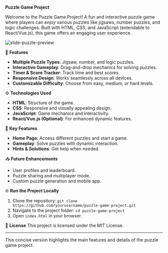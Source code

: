 **Puzzle Game Project**

Welcome to the Puzzle Game Project! A fun and interactive puzzle game where players can enjoy various puzzles like jigsaws, number puzzles, and logic challenges. Built with HTML, CSS, and JavaScript (extendable to React/Vue.js), this game offers an engaging user experience.



![slide-puzzle-preview](https://user-images.githubusercontent.com/78777681/163032087-dd7f31fc-b3bb-43ba-baee-2ebbef28dd35.png)

🚀 **Features**
- **Multiple Puzzle Types**: Jigsaw, number, and logic puzzles.
- **Interactive Gameplay**: Drag-and-drop mechanics for solving puzzles.
- **Timer & Score Tracker**: Track time and best scores.
- **Responsive Design**: Works seamlessly across all devices.
- **Customizable Difficulty**: Choose from easy, medium, or hard levels.

⚙️ **Technologies Used**
- **HTML**: Structure of the game.
- **CSS**: Responsive and visually appealing design.
- **JavaScript**: Game mechanics and interactivity.
- **React/Vue.js (Optional)**: For enhanced dynamic features.

🧩 **Key Features**
- **Home Page**: Access different puzzles and start a game.
- **Gameplay**: Solve puzzles with dynamic interaction.
- **Hints & Solutions**: Get help when needed.
  
📥 **Future Enhancements**
- User profiles and leaderboard.
- Puzzle sharing and multiplayer mode.
- Custom puzzle generation and mobile app.

🌐 **Run the Project Locally**
1. Clone the repository: `git clone https://github.com/yourusername/puzzle-game-project.git`
2. Navigate to the project folder: `cd puzzle-game-project`
3. Open `index.html` in your browser.

📄 **License**
This project is licensed under the MIT License.

---

This concise version highlights the main features and details of the puzzle game project.
